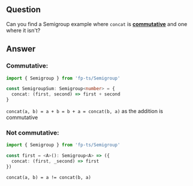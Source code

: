 ## Question

Can you find a Semigroup example where `concat` is [**commutative**](https://en.wikipedia.org/wiki/Commutative_property) and one where it isn't?

## Answer

### Commutative:

```ts
import { Semigroup } from 'fp-ts/Semigroup'

const SemigroupSum: Semigroup<number> = {
  concat: (first, second) => first + second
}
```

`concat(a, b) = a + b = b + a = concat(b, a)` as the addition is commutative

### Not commutative:

```ts
import { Semigroup } from 'fp-ts/Semigroup'

const first = <A>(): Semigroup<A> => ({
  concat: (first, _second) => first
})
```

`concat(a, b) = a != concat(b, a)`
